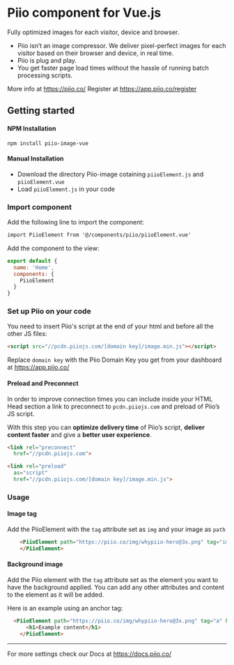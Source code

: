 # Piio component for Vue.js

Fully optimized images for each visitor, device and browser.

- Piio isn’t an image compressor. We deliver pixel-perfect images for each visitor based on their browser and device, in real time.
- Piio is plug and play.
- You get faster page load times without the hassle of running batch processing scripts.

More info at https://piio.co/
Register at https://app.piio.co/register

## Getting started

#### NPM Installation
```
npm install piio-image-vue
```
#### Manual Installation

- Download the directory Piio-image cotaining `piioElement.js` and `piioElement.vue`
- Load `piioElement.js` in your code

### Import component

Add the following line to import the component:
```html
import PiioElement from '@/components/piio/piioElement.vue'
```

Add the component to the view:
```javascript
export default {
  name: 'Home',
  components: {
    PiioElement
  }
}
```

### Set up Piio on your code

You need to insert Piio's script at the end of your html and before all the other JS files:
```html
<script src="//pcdn.piiojs.com/[domain key]/image.min.js"></script>
```
Replace `domain key` with the Piio Domain Key you get from your dashboard at https://app.piio.co/

#### Preload and Preconnect

In order to improve connection times you can include inside your HTML Head section a link to preconnect to `pcdn.piiojs.com` and preload of Piio’s JS script.

With this step you can **optimize delivery time** of Piio’s script, **deliver content faster** and give a **better user experience**.

```html
<link rel="preconnect"
  href="//pcdn.piiojs.com">

<link rel="preload"
  as="script"
  href="//pcdn.piiojs.com/[domain key]/image.min.js">
  ```

### Usage


#### Image tag

Add the PiioElement with the `tag` attribute set as `img` and your image as `path`

```html
    <PiioElement path="https://piio.co/img/whypiio-hero@3x.png" tag="img" class="example-class">
    </PiioElement>
```

#### Background image

Add the Piio element with the `tag` attribute set as the element you want to have the background applied. You can add any other attributes and content to the element as it will be added.

Here is an example using an anchor tag:
```html
  <PiioElement path="https://piio.co/img/whypiio-hero@3x.png" tag="a" href="https://www.piio.co">
      <h1>Example content</h1>
    </PiioElement>
```
---
For more settings check our Docs at https://docs.piio.co/
